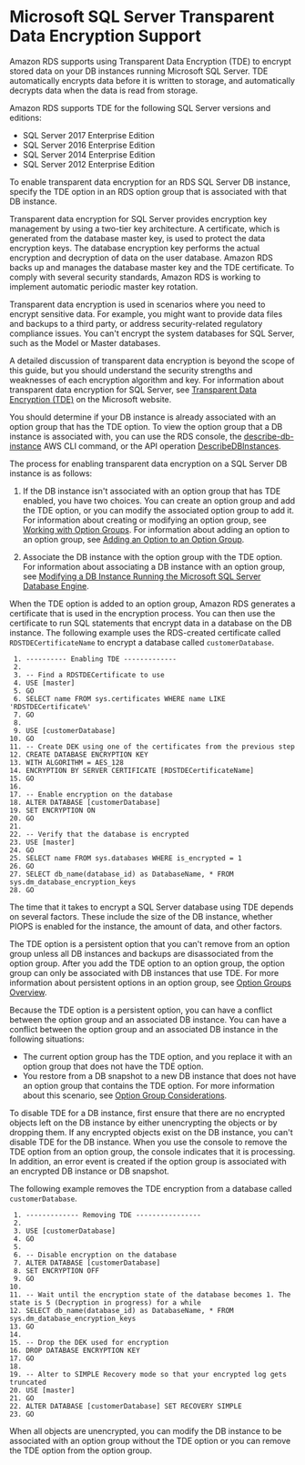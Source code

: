 # Microsoft SQL Server Transparent Data Encryption Support<a name="Appendix.SQLServer.Options.TDE"></a>

Amazon RDS supports using Transparent Data Encryption \(TDE\) to encrypt stored data on your DB instances running Microsoft SQL Server\. TDE automatically encrypts data before it is written to storage, and automatically decrypts data when the data is read from storage\. 

Amazon RDS supports TDE for the following SQL Server versions and editions:
+ SQL Server 2017 Enterprise Edition
+ SQL Server 2016 Enterprise Edition
+ SQL Server 2014 Enterprise Edition
+ SQL Server 2012 Enterprise Edition

To enable transparent data encryption for an RDS SQL Server DB instance, specify the TDE option in an RDS option group that is associated with that DB instance\. 

Transparent data encryption for SQL Server provides encryption key management by using a two\-tier key architecture\. A certificate, which is generated from the database master key, is used to protect the data encryption keys\. The database encryption key performs the actual encryption and decryption of data on the user database\. Amazon RDS backs up and manages the database master key and the TDE certificate\. To comply with several security standards, Amazon RDS is working to implement automatic periodic master key rotation\. 

Transparent data encryption is used in scenarios where you need to encrypt sensitive data\. For example, you might want to provide data files and backups to a third party, or address security\-related regulatory compliance issues\. You can't encrypt the system databases for SQL Server, such as the Model or Master databases\. 

A detailed discussion of transparent data encryption is beyond the scope of this guide, but you should understand the security strengths and weaknesses of each encryption algorithm and key\. For information about transparent data encryption for SQL Server, see [Transparent Data Encryption \(TDE\)](http://msdn.microsoft.com/en-us/library/bb934049.aspx) on the Microsoft website\.

You should determine if your DB instance is already associated with an option group that has the TDE option\. To view the option group that a DB instance is associated with, you can use the RDS console, the [describe\-db\-instance](https://docs.aws.amazon.com/cli/latest/reference/rds/describe-db-instances.html) AWS CLI command, or the API operation [DescribeDBInstances](https://docs.aws.amazon.com/AmazonRDS/latest/APIReference/API_DescribeDBInstances.html)\. 

The process for enabling transparent data encryption on a SQL Server DB instance is as follows: 

1.  If the DB instance isn't associated with an option group that has TDE enabled, you have two choices\. You can create an option group and add the TDE option, or you can modify the associated option group to add it\. For information about creating or modifying an option group, see [Working with Option Groups](USER_WorkingWithOptionGroups.md)\. For information about adding an option to an option group, see [Adding an Option to an Option Group](USER_WorkingWithOptionGroups.md#USER_WorkingWithOptionGroups.AddOption)\.

1.  Associate the DB instance with the option group with the TDE option\. For information about associating a DB instance with an option group, see [Modifying a DB Instance Running the Microsoft SQL Server Database Engine](USER_ModifyInstance.SQLServer.md)\. 

When the TDE option is added to an option group, Amazon RDS generates a certificate that is used in the encryption process\. You can then use the certificate to run SQL statements that encrypt data in a database on the DB instance\. The following example uses the RDS\-created certificate called `RDSTDECertificateName` to encrypt a database called `customerDatabase`\. 

```
 1. ---------- Enabling TDE -------------
 2. 
 3. -- Find a RDSTDECertificate to use
 4. USE [master]
 5. GO
 6. SELECT name FROM sys.certificates WHERE name LIKE 'RDSTDECertificate%'
 7. GO
 8. 
 9. USE [customerDatabase]
10. GO
11. -- Create DEK using one of the certificates from the previous step
12. CREATE DATABASE ENCRYPTION KEY
13. WITH ALGORITHM = AES_128
14. ENCRYPTION BY SERVER CERTIFICATE [RDSTDECertificateName]
15. GO
16. 
17. -- Enable encryption on the database
18. ALTER DATABASE [customerDatabase]
19. SET ENCRYPTION ON
20. GO
21. 
22. -- Verify that the database is encrypted
23. USE [master]
24. GO
25. SELECT name FROM sys.databases WHERE is_encrypted = 1
26. GO
27. SELECT db_name(database_id) as DatabaseName, * FROM sys.dm_database_encryption_keys
28. GO
```

 The time that it takes to encrypt a SQL Server database using TDE depends on several factors\. These include the size of the DB instance, whether PIOPS is enabled for the instance, the amount of data, and other factors\. 

The TDE option is a persistent option that you can't remove from an option group unless all DB instances and backups are disassociated from the option group\. After you add the TDE option to an option group, the option group can only be associated with DB instances that use TDE\. For more information about persistent options in an option group, see [Option Groups Overview](USER_WorkingWithOptionGroups.md#Overview.OptionGroups)\. 

Because the TDE option is a persistent option, you can have a conflict between the option group and an associated DB instance\. You can have a conflict between the option group and an associated DB instance in the following situations: 
+ The current option group has the TDE option, and you replace it with an option group that does not have the TDE option\. 
+ You restore from a DB snapshot to a new DB instance that does not have an option group that contains the TDE option\. For more information about this scenario, see [Option Group Considerations](USER_CopySnapshot.md#USER_CopySnapshot.Options)\. 

To disable TDE for a DB instance, first ensure that there are no encrypted objects left on the DB instance by either unencrypting the objects or by dropping them\. If any encrypted objects exist on the DB instance, you can't disable TDE for the DB instance\. When you use the console to remove the TDE option from an option group, the console indicates that it is processing\. In addition, an error event is created if the option group is associated with an encrypted DB instance or DB snapshot\.

The following example removes the TDE encryption from a database called `customerDatabase`\. 

```
 1. ------------- Removing TDE ----------------
 2. 
 3. USE [customerDatabase]
 4. GO
 5. 
 6. -- Disable encryption on the database
 7. ALTER DATABASE [customerDatabase]
 8. SET ENCRYPTION OFF
 9. GO
10. 
11. -- Wait until the encryption state of the database becomes 1. The state is 5 (Decryption in progress) for a while
12. SELECT db_name(database_id) as DatabaseName, * FROM sys.dm_database_encryption_keys
13. GO
14. 
15. -- Drop the DEK used for encryption
16. DROP DATABASE ENCRYPTION KEY
17. GO
18. 
19. -- Alter to SIMPLE Recovery mode so that your encrypted log gets truncated
20. USE [master]
21. GO
22. ALTER DATABASE [customerDatabase] SET RECOVERY SIMPLE
23. GO
```

When all objects are unencrypted, you can modify the DB instance to be associated with an option group without the TDE option or you can remove the TDE option from the option group\. 